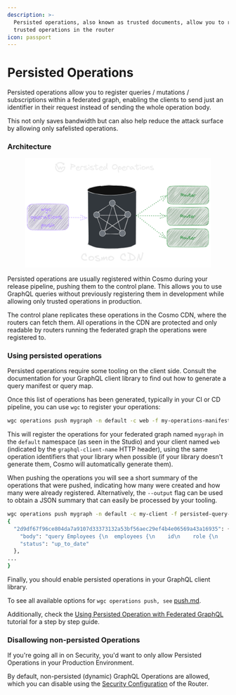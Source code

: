 ```yaml
---
description: >-
  Persisted operations, also known as trusted documents, allow you to register
  trusted operations in the router
icon: passport
---
```


# Persisted Operations

Persisted operations allow you to register queries / mutations / subscriptions within a federated graph, enabling the clients to send just an identifier in their request instead of sending the whole operation body.&#x20;

This not only saves bandwidth but can also help reduce the attack surface by allowing only safelisted operations.

### Architecture

<figure><img src="../.gitbook/assets/image (102).png" alt=""><figcaption></figcaption></figure>

Persisted operations are usually registered within Cosmo during your release pipeline, pushing them to the control plane. This allows you to use GraphQL queries without previously registering them in development while allowing only trusted operations in production.&#x20;

The control plane replicates these operations in the Cosmo CDN, where the routers can fetch them. All operations in the CDN are protected and only readable by routers running the federated graph the operations were registered to.

### Using persisted operations

Persisted operations require some tooling on the client side. Consult the documentation for your GraphQL client library to find out how to generate a query manifest or query map.

Once this list of operations has been generated, typically in your CI or CD pipeline, you can use `wgc` to register your operations:

```bash
wgc operations push mygraph -n default -c web -f my-operations-manifest.json
```

This will register the operations for your federated graph named `mygraph` in the `default` namespace (as seen in the Studio) and your client named `web` (indicated by the `graphql-client-name` HTTP header), using the same operation identifiers that your library when possible (if your library doesn't generate them, Cosmo will automatically generate them).

When pushing the operations you will see a short summary of the operations that were pushed, indicating how many were created and how many were already registered. Alternatively, the `--output` flag can be used to obtain a JSON summary that can easily be processed by your tooling.

```bash
wgc operations push mygraph -n default -c my-client -f persisted-query-manifest.json --format json                                   (11-25 10:23)
{
  "2d9df67f96ce804da7a9107d33373132a53bf56aec29ef4b4e06569a43a16935": {
    "body": "query Employees {\n  employees {\n    id\n    role {\n      department\n      title\n      __typename\n    }\n    details {\n      forename\n      surname\n      location\n      __typename\n    }\n    __typename\n  }\n}",
    "status": "up_to_date"
  },
...
}
```

Finally, you should enable persisted operations in your GraphQL client library.

To see all available options for  `wgc operations push, see` [push.md](../cli/operations/push.md "mention").

Additionally, check the [Using Persisted Operation with Federated GraphQL](../tutorial/using-persisted-operations.md) tutorial for a step by step guide.

### Disallowing non-persisted Operations

If you're going all in on Security, you'd want to only allow Persisted Operations in your Production Environment.

By default, non-persisted (dynamic) GraphQL Operations are allowed, which you can disable using the [Security Configuration](configuration.md#security) of the Router.
